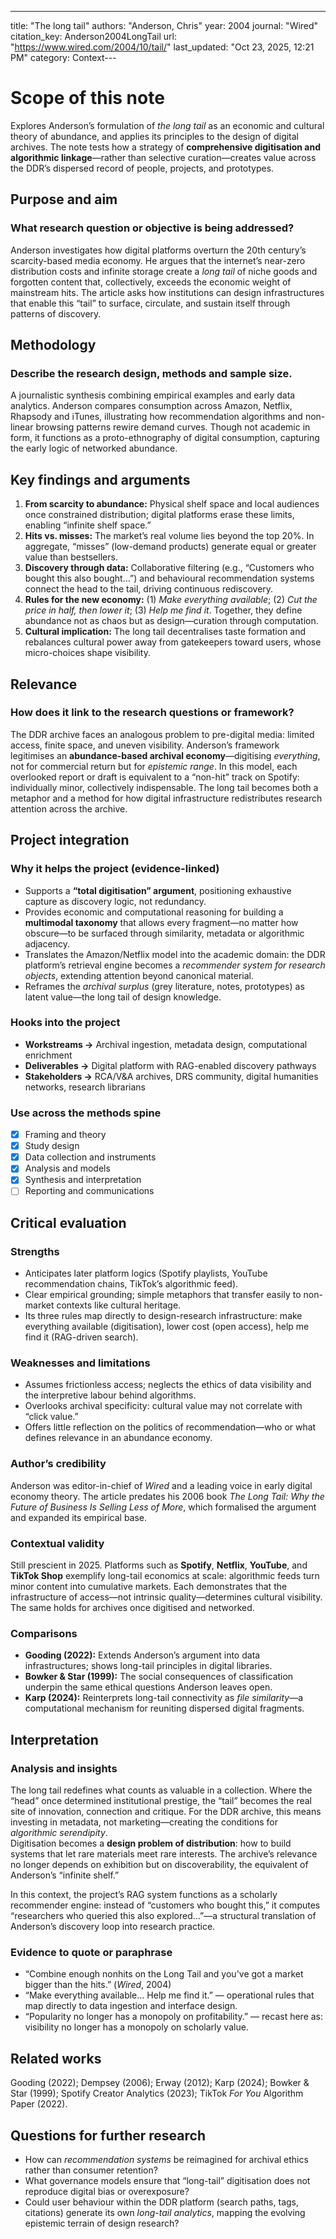 ---
title: "The long tail"
authors: "Anderson, Chris"
year: 2004
journal: "Wired"
citation_key: Anderson2004LongTail
url: "https://www.wired.com/2004/10/tail/"
last_updated: "Oct 23, 2025, 12:21 PM"
category: Context---
# Scope of this note
Explores Anderson’s formulation of *the long tail* as an economic and cultural theory of abundance, and applies its principles to the design of digital archives. The note tests how a strategy of **comprehensive digitisation and algorithmic linkage**—rather than selective curation—creates value across the DDR’s dispersed record of people, projects, and prototypes.

## Purpose and aim
### What research question or objective is being addressed?
Anderson investigates how digital platforms overturn the 20th century’s scarcity-based media economy. He argues that the internet’s near-zero distribution costs and infinite storage create a *long tail* of niche goods and forgotten content that, collectively, exceeds the economic weight of mainstream hits. The article asks how institutions can design infrastructures that enable this “tail” to surface, circulate, and sustain itself through patterns of discovery.

## Methodology
### Describe the research design, methods and sample size.
A journalistic synthesis combining empirical examples and early data analytics. Anderson compares consumption across Amazon, Netflix, Rhapsody and iTunes, illustrating how recommendation algorithms and non-linear browsing patterns rewire demand curves. Though not academic in form, it functions as a proto-ethnography of digital consumption, capturing the early logic of networked abundance.

## Key findings and arguments
1. **From scarcity to abundance:** Physical shelf space and local audiences once constrained distribution; digital platforms erase these limits, enabling “infinite shelf space.”  
2. **Hits vs. misses:** The market’s real volume lies beyond the top 20%. In aggregate, “misses” (low-demand products) generate equal or greater value than bestsellers.  
3. **Discovery through data:** Collaborative filtering (e.g., “Customers who bought this also bought…”) and behavioural recommendation systems connect the head to the tail, driving continuous rediscovery.  
4. **Rules for the new economy:** (1) *Make everything available*; (2) *Cut the price in half, then lower it*; (3) *Help me find it*. Together, they define abundance not as chaos but as design—curation through computation.  
5. **Cultural implication:** The long tail decentralises taste formation and rebalances cultural power away from gatekeepers toward users, whose micro-choices shape visibility.

## Relevance
### How does it link to the research questions or framework?
The DDR archive faces an analogous problem to pre-digital media: limited access, finite space, and uneven visibility. Anderson’s framework legitimises an **abundance-based archival economy**—digitising *everything*, not for commercial return but for *epistemic range*. In this model, each overlooked report or draft is equivalent to a “non-hit” track on Spotify: individually minor, collectively indispensable. The long tail becomes both a metaphor and a method for how digital infrastructure redistributes research attention across the archive.

## Project integration
### Why it helps the project (evidence-linked)
- Supports a **“total digitisation” argument**, positioning exhaustive capture as discovery logic, not redundancy.  
- Provides economic and computational reasoning for building a **multimodal taxonomy** that allows every fragment—no matter how obscure—to be surfaced through similarity, metadata or algorithmic adjacency.  
- Translates the Amazon/Netflix model into the academic domain: the DDR platform’s retrieval engine becomes a *recommender system for research objects*, extending attention beyond canonical material.  
- Reframes the *archival surplus* (grey literature, notes, prototypes) as latent value—the long tail of design knowledge.

### Hooks into the project
- **Workstreams →** Archival ingestion, metadata design, computational enrichment  
- **Deliverables →** Digital platform with RAG-enabled discovery pathways  
- **Stakeholders →** RCA/V&A archives, DRS community, digital humanities networks, research librarians  

### Use across the methods spine
- [x] Framing and theory  
- [x] Study design  
- [x] Data collection and instruments  
- [x] Analysis and models  
- [x] Synthesis and interpretation  
- [ ] Reporting and communications  

## Critical evaluation
### Strengths
- Anticipates later platform logics (Spotify playlists, YouTube recommendation chains, TikTok’s algorithmic feed).  
- Clear empirical grounding; simple metaphors that transfer easily to non-market contexts like cultural heritage.  
- Its three rules map directly to design-research infrastructure: make everything available (digitisation), lower cost (open access), help me find it (RAG-driven search).

### Weaknesses and limitations
- Assumes frictionless access; neglects the ethics of data visibility and the interpretive labour behind algorithms.  
- Overlooks archival specificity: cultural value may not correlate with “click value.”  
- Offers little reflection on the politics of recommendation—who or what defines relevance in an abundance economy.

### Author’s credibility
Anderson was editor-in-chief of *Wired* and a leading voice in early digital economy theory. The article predates his 2006 book *The Long Tail: Why the Future of Business Is Selling Less of More*, which formalised the argument and expanded its empirical base.

### Contextual validity
Still prescient in 2025. Platforms such as **Spotify**, **Netflix**, **YouTube**, and **TikTok Shop** exemplify long-tail economics at scale: algorithmic feeds turn minor content into cumulative markets. Each demonstrates that the infrastructure of access—not intrinsic quality—determines cultural visibility. The same holds for archives once digitised and networked.

### Comparisons
- **Gooding (2022):** Extends Anderson’s argument into data infrastructures; shows long-tail principles in digital libraries.  
- **Bowker & Star (1999):** The social consequences of classification underpin the same ethical questions Anderson leaves open.  
- **Karp (2024):** Reinterprets long-tail connectivity as *file similarity*—a computational mechanism for reuniting dispersed digital fragments.

## Interpretation
### Analysis and insights
The long tail redefines what counts as valuable in a collection. Where the “head” once determined institutional prestige, the “tail” becomes the real site of innovation, connection and critique. For the DDR archive, this means investing in metadata, not marketing—creating the conditions for *algorithmic serendipity*.  
Digitisation becomes a **design problem of distribution**: how to build systems that let rare materials meet rare interests. The archive’s relevance no longer depends on exhibition but on discoverability, the equivalent of Anderson’s “infinite shelf.”  

In this context, the project’s RAG system functions as a scholarly recommender engine: instead of “customers who bought this,” it computes “researchers who queried this also explored…”—a structural translation of Anderson’s discovery loop into research practice.  

### Evidence to quote or paraphrase
- “Combine enough nonhits on the Long Tail and you've got a market bigger than the hits.” (*Wired*, 2004)  
- “Make everything available… Help me find it.” — operational rules that map directly to data ingestion and interface design.  
- “Popularity no longer has a monopoly on profitability.” — recast here as: visibility no longer has a monopoly on scholarly value.

## Related works
Gooding (2022); Dempsey (2006); Erway (2012); Karp (2024); Bowker & Star (1999); Spotify Creator Analytics (2023); TikTok *For You* Algorithm Paper (2022).

## Questions for further research
- How can *recommendation systems* be reimagined for archival ethics rather than consumer retention?  
- What governance models ensure that “long-tail” digitisation does not reproduce digital bias or overexposure?  
- Could user behaviour within the DDR platform (search paths, tags, citations) generate its own *long-tail analytics*, mapping the evolving epistemic terrain of design research?